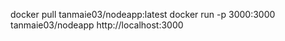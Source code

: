 docker pull tanmaie03/nodeapp:latest
docker run -p 3000:3000 tanmaie03/nodeapp
http://localhost:3000
